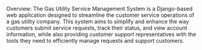Overview: The Gas Utility Service Management System is a Django-based web application designed to streamline the customer service operations of a gas utility company. This system aims to simplify and enhance the way customers submit service requests, track their status, and view account information, while also providing customer support representatives with the tools they need to efficiently manage requests and support customers.

